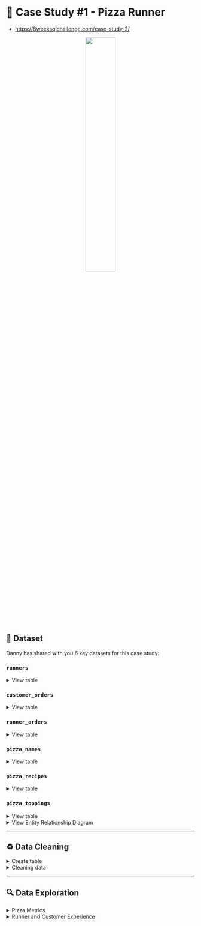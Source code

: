 # 🍕 Case Study #1 - Pizza Runner
- https://8weeksqlchallenge.com/case-study-2/
<p align="center">
<img src="https://github.com/ndleah/8-Week-SQL-Challenge/blob/main/IMG/org-2.png" width=40% height=40%>


## 📂 Dataset
Danny has shared with you 6 key datasets for this case study:

### **```runners```**
<details>
<summary>
View table
</summary>

The runners table shows the **```registration_date```** for each new runner.


 



</details>


### **```customer_orders```**

<details>
<summary>
View table
</summary>

Customer pizza orders are captured in the **```customer_orders```** table with 1 row for each individual pizza that is part of the order.
 

</details>

### **```runner_orders```**

<details>
<summary>
View table
</summary>

After each orders are received through the system - they are assigned to a runner - however not all orders are fully completed and can be cancelled by the restaurant or the customer.

The **```pickup_time```** is the timestamp at which the runner arrives at the Pizza Runner headquarters to pick up the freshly cooked pizzas. 

The **```distance```** and **```duration```** fields are related to how far and long the runner had to travel to deliver the order to the respective customer.

 


</details>

### **```pizza_names```**

<details>
<summary>
View table
</summary>

|pizza_id|pizza_name   |
|--------|-------------|
|1       |Meat Lovers  |
|2       |Vegetarian   |


</details>

### **```pizza_recipes```**

<details>
<summary>
View table
</summary>

Each **```pizza_id```** has a standard set of **```toppings```** which are used as part of the pizza recipe.


|pizza_id|toppings                 |
|--------|-------------------------|
|1       |1, 2, 3, 4, 5, 6, 8, 10  |
|2       |4, 6, 7, 9, 11, 12       |


</details>

### **```pizza_toppings```**

<details>
<summary>
View table
</summary>

This table contains all of the **```topping_name```** values with their corresponding **```topping_id```** value.


|topping_id|topping_name|
|----------|------------|
|1         |Bacon       |
|2         |BBQ Sauce   |
|3         |Beef        |
|4         |Cheese      |
|5         |Chicken     |
|6         |Mushrooms   |
|7         |Onions      |
|8         |Pepperoni   |
|9         |Peppers     |
|10        |Salami      |
|11        |Tomatoes    |
|12        |Tomato Sauce|


</details>

<details>
<summary>
View Entity Relationship Diagram
</summary>
  <p align="center">
<img src="project_ERD.png" width=80% height=80%></p>
</details>

---

## ♻️ Data Cleaning

<details>
<summary>
Create table
</summary>
  
- This is the raw data
  
** **
    CREATE TABLE runners (
      "runner_id" INTEGER,
      "registration_date" DATE
    );
    
    INSERT INTO runners
      ("runner_id", "registration_date")
    VALUES
      (1, '2021-01-01'),
      (2, '2021-01-03'),
      (3, '2021-01-08'),
      (4, '2021-01-15');
    
    CREATE TABLE customer_orders (
      "order_id" INTEGER,
      "customer_id" INTEGER,
      "pizza_id" INTEGER,
      "exclusions" VARCHAR(4),
      "extras" VARCHAR(4),
      "order_time" TIMESTAMP
    );
    
    INSERT INTO customer_orders
      ("order_id", "customer_id", "pizza_id", "exclusions", "extras", "order_time")
    VALUES
      ('1', '101', '1', '', '', '2020-01-01 18:05:02'),
      ('2', '101', '1', '', '', '2020-01-01 19:00:52'),
      ('3', '102', '1', '', '', '2020-01-02 23:51:23'),
      ('3', '102', '2', '', NULL, '2020-01-02 23:51:23'),
      ('4', '103', '1', '4', '', '2020-01-04 13:23:46'),
      ('4', '103', '1', '4', '', '2020-01-04 13:23:46'),
      ('4', '103', '2', '4', '', '2020-01-04 13:23:46'),
      ('5', '104', '1', 'null', '1', '2020-01-08 21:00:29'),
      ('6', '101', '2', 'null', 'null', '2020-01-08 21:03:13'),
      ('7', '105', '2', 'null', '1', '2020-01-08 21:20:29'),
      ('8', '102', '1', 'null', 'null', '2020-01-09 23:54:33'),
      ('9', '103', '1', '4', '1, 5', '2020-01-10 11:22:59'),
      ('10', '104', '1', 'null', 'null', '2020-01-11 18:34:49'),
      ('10', '104', '1', '2, 6', '1, 4', '2020-01-11 18:34:49');
    
    
    CREATE TABLE runner_orders (
      "order_id" INTEGER,
      "runner_id" INTEGER,
      "pickup_time" VARCHAR(19),
      "distance" VARCHAR(7),
      "duration" VARCHAR(10),
      "cancellation" VARCHAR(23)
    );
    
    INSERT INTO runner_orders
      ("order_id", "runner_id", "pickup_time", "distance", "duration", "cancellation")
    VALUES
      ('1', '1', '2020-01-01 18:15:34', '20km', '32 minutes', ''),
      ('2', '1', '2020-01-01 19:10:54', '20km', '27 minutes', ''),
      ('3', '1', '2020-01-03 00:12:37', '13.4km', '20 mins', NULL),
      ('4', '2', '2020-01-04 13:53:03', '23.4', '40', NULL),
      ('5', '3', '2020-01-08 21:10:57', '10', '15', NULL),
      ('6', '3', 'null', 'null', 'null', 'Restaurant Cancellation'),
      ('7', '2', '2020-01-08 21:30:45', '25km', '25mins', 'null'),
      ('8', '2', '2020-01-10 00:15:02', '23.4 km', '15 minute', 'null'),
      ('9', '2', 'null', 'null', 'null', 'Customer Cancellation'),
      ('10', '1', '2020-01-11 18:50:20', '10km', '10minutes', 'null');
    
    
    CREATE TABLE pizza_names (
      "pizza_id" INTEGER,
      "pizza_name" TEXT
    );
    INSERT INTO pizza_names
      ("pizza_id", "pizza_name")
    VALUES
      (1, 'Meatlovers'),
      (2, 'Vegetarian');
    
    
    CREATE TABLE pizza_recipes (
      "pizza_id" INTEGER,
      "toppings" TEXT
    );
    INSERT INTO pizza_recipes
      ("pizza_id", "toppings")
    VALUES
      (1, '1, 2, 3, 4, 5, 6, 8, 10'),
      (2, '4, 6, 7, 9, 11, 12');
    
    
    CREATE TABLE pizza_toppings (
      "topping_id" INTEGER,
      "topping_name" TEXT
    );
    INSERT INTO pizza_toppings
      ("topping_id", "topping_name")
    VALUES
      (1, 'Bacon'),
      (2, 'BBQ Sauce'),
      (3, 'Beef'),
      (4, 'Cheese'),
      (5, 'Chicken'),
      (6, 'Mushrooms'),
      (7, 'Onions'),
      (8, 'Pepperoni'),
      (9, 'Peppers'),
      (10, 'Salami'),
      (11, 'Tomatoes'),
      (12, 'Tomato Sauce');

</details>

<details>
<summary>
Cleaning data
</summary>
  
## Clean customer_orders data:

- With this table, the only dirty elements are the inappropriate 'null' values. Therefore, I will replace all of them with 'NULL'

** ** 
    SELECT * FROM customer_orders
    WHERE exclusions LIKE '%null%' OR exclusions LIKE '%nan' OR exclusions = '';
    
    UPDATE customer_orders
    SET exclusions = 
    	(CASE WHEN exclusions LIKE '%null%' 
    	 	OR exclusions LIKE '%nan' 
    	 	OR exclusions = '' THEN NULL ELSE exclusions END
    	);
    
    UPDATE customer_orders
    SET extras = CASE WHEN extras = '' OR extras LIKE '%null%' THEN NULL ELSE extras END;

### Before

|order_id|customer_id|pizza_id|exclusions|extras|order_time          |
|--------|-----------|--------|----------|------|---------------------|
|1       |101        |1       |          |      |2021-01-01 18:05:02  |
|2       |101        |1       |          |      |2021-01-01 19:00:52  |
|3       |102        |1       |          |      |2021-01-02 23:51:23  |
|3       |102        |2       |          |NaN   |2021-01-02 23:51:23  |
|4       |103        |1       |4         |      |2021-01-04 13:23:46  |
|4       |103        |1       |4         |      |2021-01-04 13:23:46  |
|4       |103        |2       |4         |      |2021-01-04 13:23:46  |
|5       |104        |1       |null      |1     |2021-01-08 21:00:29  |
|6       |101        |2       |null      |null  |2021-01-08 21:03:13  |
|7       |105        |2       |null      |1     |2021-01-08 21:20:29  |
|8       |102        |1       |null      |null  |2021-01-09 23:54:33  |
|9       |103        |1       |4         |1, 5  |2021-01-10 11:22:59  |
|10      |104        |1       |null      |null  |2021-01-11 18:34:49  |
|10      |104        |1       |2, 6      |1, 4  |2021-01-11 18:34:49  |

### After
|order_id|customer_id|pizza_id|exclusions|extras|order_time          |
|--------|-----------|--------|----------|------|--------------------|
|1       |101        |1       |          |      |2020-01-01 18:05:02 |
|2       |101        |1       |          |      |2020-01-01 19:00:52 |
|3       |102        |1       |          |      |2020-01-02 23:51:23 |
|3       |102        |2       |          |      |2020-01-02 23:51:23 |
|4       |103        |1       |4         |      |2020-01-04 13:23:46 |
|4       |103        |1       |4         |      |2020-01-04 13:23:46 |
|4       |103        |2       |4         |      |2020-01-04 13:23:46 |
|5       |104        |1       |          |1     |2020-01-08 21:00:29 |
|6       |101        |2       |          |      |2020-01-08 21:03:13 |
|7       |105        |2       |          |1     |2020-01-08 21:20:29 |
|8       |102        |1       |          |      |2020-01-09 23:54:33 |
|9       |103        |1       |4         |1, 5  |2020-01-10 11:22:59 |
|10      |104        |1       |          |      |2020-01-11 18:34:49 |
|10      |104        |1       |2, 6      |1, 4  |2020-01-11 18:34:49 |

## Clean runner_orders data:
- There are 2 elements that are considered as 'dirty' data:
  - Inapproriate null values
  - Including mixed entries like '20km' and '32mins'

** **
    UPDATE runner_orders
    SET pickup_time = CASE WHEN pickup_time LIKE '%null%' THEN NULL ELSE pickup_time END,
      distance = CASE WHEN distance LIKE '%null%' THEN NULL ELSE distance END,
      duration = CASE WHEN duration LIKE '%null%' THEN NULL ELSE duration END,
      cancellation = CASE WHEN cancellation LIKE '%null%' OR cancellation = '' THEN NULL ELSE cancellation END
    ;
    
    SELECT * FROM runner_orders;
    UPDATE runner_orders
    SET distance = replace(distance, 'km', '');
    
    -- Change data type of column distance
    ALTER TABLE runner_orders
    ALTER COLUMN distance TYPE DECIMAL(3, 1)
    USING distance::DECIMAL(3, 1);
    
    -- Just take the number for easier query so I delete anything that is not number
    -- And change data type of column duration
    UPDATE runner_orders
    SET duration = TRIM(regexp_replace(duration, 'minutes|mins|minute', ''));
    
    ALTER TABLE runner_orders
    ALTER COLUMN duration TYPE INT
    USING duration::INT;

    -- Change the column name
    ALTER TABLE runner_orders
    RENAME COLUMN distance TO distance_km;
    
    ALTER TABLE runner_orders
    RENAME COLUMN duration TO duration_mins;

### Before
|order_id|runner_id|pickup_time          |distance|duration   |cancellation             |
|--------|---------|---------------------|--------|-----------|-------------------------|
|1       |1        |2021-01-01 18:15:34  |20km    |32 minutes |                         |
|2       |1        |2021-01-01 19:10:54  |20km    |27 minutes |                         |
|3       |1        |2021-01-03 00:12:37  |13.4km  |20 mins    |NaN                      |
|4       |2        |2021-01-04 13:53:03  |23.4    |40         |NaN                      |
|5       |3        |2021-01-08 21:10:57  |10      |15         |NaN                      |
|6       |3        |null                 |null    |null       |Restaurant Cancellation  |
|7       |2        |2020-01-08 21:30:45  |25km    |25mins     |null                     |
|8       |2        |2020-01-10 00:15:02  |23.4 km |15 minute  |null                     |
|9       |2        |null                 |null    |null       |Customer Cancellation    |
|10      |1        |2020-01-11 18:50:20  |10km    |10minutes  |null                     |

### After 
|order_id|runner_id|pickup_time          |distance_km|duration_mins|cancellation             |
|--------|---------|---------------------|-----------|-------------|-------------------------|
|1       |1        |2020-01-01 18:15:34  |20.0       |32           |                         |
|2       |1        |2020-01-01 19:10:54  |20.0       |27           |                         |
|3       |1        |2020-01-03 00:12:37  |13.4       |20           |                         |
|4       |2        |2020-01-04 13:53:03  |23.4       |40           |                         |
|5       |3        |2020-01-08 21:10:57  |10.0       |15           |                         |
|6       |3        |                     |           |             |Restaurant Cancellation  |
|7       |2        |2020-01-08 21:30:45  |25.0       |25           |                         |
|8       |2        |2020-01-10 00:15:02  |23.4       |15           |                         |
|9       |2        |                     |           |             |Customer Cancellation    |
|10      |1        |2020-01-11 18:50:20  |10.0       |10           |                         |


## Clean pizza_recipes data:

- The 'topping' column is comma-seperated, it will be hard to query so i will explode it

** ** 
    CREATE TEMP TABLE temp_pizza_recipes (
    	pizza_id INT,
    	topping_id TEXT
    );
    
    INSERT INTO temp_pizza_recipes (pizza_id, topping_id)
    SELECT 
        pizza_id,
        unnest(string_to_array(toppings, ',')::INT[])
    FROM pizza_recipes;
    
    -- Delete all data of table pizza_recipes
    TRUNCATE TABLE pizza_recipes;
    
    -- Insert data into table pizza_recipes
    INSERT INTO pizza_recipes (pizza_id, toppings)
    SELECT pizza_id, topping_id FROM temp_pizza_recipes;
    
    DROP TABLE IF EXISTS temp_pizza_recipes;
    
    -- Change data type
    ALTER TABLE pizza_recipes
    ALTER COLUMN toppings TYPE INT
    USING toppings::INT;

### Before
|pizza_id|toppings                 |
|--------|-------------------------|
|1       |1, 2, 3, 4, 5, 6, 8, 10  |
|2       |4, 6, 7, 9, 11, 12       |

### After 
|pizza_id|toppings   |
|--------|-----------|
|1       |1          |
|1       |2          |
|1       |3          |
|1       |4          |
|1       |5          |
|1       |6          |
|1       |8          |
|1       |10         |
|2       |4          |
|2       |6          |
|2       |7          |
|2       |9          |
|2       |11         |
|2       |12         |

### Other 3 tables are clean enough
[![View Data Exploration Folder](https://img.shields.io/badge/Creating_And_Cleaning_Data-21811F?style=for-the-badge&logo=GITHUB)](https://github.com/LNYN-1508/data-exploration-with-SQL/blob/main/pizza_runners_exploration_pgsql/creata_table_and_cleaning.sql)
</details>

---

## 🔍 Data Exploration

<details>
<summary> 
Pizza Metrics
</summary>
  
### **Q1. How many pizzas were ordered?**
```sql
SELECT COUNT(pizza_id) AS pizza_amounts
FROM customer_orders;
```
|pizza_amounts|
|-------------|
|14           |

### **Q2. How many unique customer orders were made?**
```sql
SELECT COUNT(DISTINCT order_id) AS total_unique_orders
FROM customer_orders;
```
|total_unique_orders|
|-------------------|
|10                 |

### **Q3. How many successful orders were delivered by each runner?**
```sql
SELECT runner_id, COUNT(order_id) AS successful_delivery
FROM runner_orders
WHERE cancellation IS NULL
GROUP BY runner_id;
```
|runner_id|successful_delivery|
|---------|-------------------|
|1        |4                  |
|2        |3                  |
|3        |1                  |

### **Q4. How many of each type of pizza was delivered?**
```sql
SELECT pizza_id, COUNT(pizza_id)
FROM customer_orders c
JOIN runner_orders r ON c.order_id = r.order_id
WHERE r.cancellation IS NULL
GROUP BY pizza_id; 
```
|pizza_id|count|
|--------|-----|
|1       |9    |
|2       |3    |

### **Q5. How many Vegetarian and Meatlovers were ordered by each customer?**
```sql
SELECT customer_id, 
  SUM(CASE WHEN pizza_id = 1 THEN 1 ELSE 0 END) AS total_meatlover,
  SUM(CASE WHEN pizza_id = 2 THEN 1 ELSE 0 END) AS total_vegetarian
FROM customer_orders
GROUP BY customer_id
ORDER BY customer_id;
```
|customer_id|total_meatlover|total_vegetarian|
|-----------|---------------|----------------|
|101        |2              |1               |
|102        |2              |1               |
|103        |3              |1               |
|104        |3              |0               |
|105        |0              |1               |

### **Q6. What was the maximum number of pizzas delivered in a single order?**
```sql
SELECT r.order_id, COUNT(c.order_id) AS total_orders
FROM customer_orders c
JOIN runner_orders r
  ON c.order_id = r.order_id
WHERE r.pickup_time IS NOT NULL
GROUP BY r.order_id
ORDER BY 1;
```
|order_id|total_orders|
|--------|------------|
|1       |1           |
|2       |1           |
|3       |2           |
|4       |3           |
|5       |1           |
|7       |1           |
|8       |1           |
|10      |2           |

### **Q7. For each customer, how many delivered pizzas had at least 1 change and how many had no changes?**
```sql
SELECT c.customer_id,
  SUM(CASE WHEN c.exclusions IS NULL AND c.extras IS NULL THEN 1 ELSE 0 END) AS no_changes,
  SUM(CASE WHEN c.exclusions IS NOT NULL OR c.extras IS NOT NULL THEN 1 ELSE 0 END) AS at_least_1_change
FROM customer_orders c
JOIN runner_orders r 
  ON c.order_id = r.order_id
WHERE cancellation IS NULL
GROUP BY c.customer_id
ORDER BY 1; 
```
OR 
```sql
with cte AS (
SELECT c.customer_id,
  CASE WHEN c.exclusions IS NOT NULL OR c.extras IS NOT NULL THEN 1 ELSE 0 END AS at_least_1_change,
  CASE WHEN c.exclusions IS NULL AND c.extras IS NULL THEN 1 ELSE 0 END AS no_changes
FROM customer_orders c
JOIN runner_orders r 
  ON c.order_id = r.order_id
WHERE cancellation IS NULL
)

SELECT customer_id,
  SUM(at_least_1_change) AS at_least_1_change,
  SUM(no_changes) AS no_changes
FROM cte
GROUP BY customer_id
ORDER BY 1;
```
|customer_id|at_least_1_change|no_changes|
|-----------|-----------------|----------|
|101        |0                |2         |
|102        |0                |3         |
|103        |3                |0         |
|104        |2                |1         |
|105        |1                |0         |

### **Q8. How many pizzas were delivered that had both exclusions and extras?**
```sql
SELECT customer_id,
  SUM(CASE WHEN c.exclusions <> '' AND c.extras <> '' THEN 1 ELSE 0 END) AS exclusions_extras_count
FROM customer_orders c
JOIN runner_orders r
  ON c.order_id = r.order_id
WHERE r.cancellation IS NULL
GROUP BY c.customer_id
ORDER BY 2 DESC; 
```
|customer_id|exclusions_extras_count|
|-----------|-----------------------|
|104        |1                      |
|101        |0                      |
|102        |0                      |
|103        |0                      |
|105        |0                      |

### **Q9. What was the total volume of pizzas ordered for each hour of the day?**
```sql
SELECT
  DATE_TRUNC('hour', order_time) AS order_hour,
  COUNT(order_id) AS total_pizzas
FROM customer_orders
GROUP BY order_hour
ORDER BY 1;
```
|order_hour         |total_pizzas|
|-------------------|------------|
|2020-01-01 18:00:00|1           |
|2020-01-01 19:00:00|1           |
|2020-01-02 23:00:00|2           |
|2020-01-04 13:00:00|3           |
|2020-01-08 21:00:00|3           |
|2020-01-09 23:00:00|1           |
|2020-01-10 11:00:00|1           |
|2020-01-11 18:00:00|2           |

### **Q10. What was the volume of orders for each day of the week?**
```sql
with cte AS (
    SELECT 
      EXTRACT(DOW FROM order_time) AS day_of_week,
      COUNT(order_id) AS order_count
    FROM customer_orders
    GROUP BY day_of_week
    ORDER BY 1
)

SELECT 
  CASE 
    WHEN day_of_week = 0 THEN 'Sunday'
    WHEN day_of_week = 1 THEN 'Monday'
    WHEN day_of_week = 2 THEN 'Tuesday'
    WHEN day_of_week = 3 THEN 'Wednesday'
    WHEN day_of_week = 4 THEN 'Thursday'
    WHEN day_of_week = 5 THEN 'Friday'
    WHEN day_of_week = 6 THEN 'Saturday'
  END AS day_of_week,
  order_count
FROM cte;
```
|day_of_week|order_count|
|-----------|-----------|
|Wednesday  |5          |
|Thursday   |3          |
|Friday     |1          |
|Saturday   |5          |

</br>

[![View Data Exploration Folder](https://img.shields.io/badge/Pizza_Metrics-E76F51?style=for-the-badge&logo=GITHUB)](https://github.com/LNYN-1508/data-exploration-with-SQL/blob/main/pizza_runners_exploration_pgsql/pizza_runners_exploration_Postgre.sql)

</details>


<details>
<summary>
Runner and Customer Experience
</summary>

### **Q1. How many runners signed up for each 1 week period? (i.e. week starts 2021-01-01)**
```sql
WITH RECURSIVE weekly_dates AS (
    SELECT 
      '2021-01-01'::timestamp AS week_start,
      ('2021-01-01'::timestamp + interval '7 days') AS week_end
    UNION ALL
    SELECT 
      week_start + interval '7 days' AS week_start,
      week_end + interval '7 days' AS week_end
    FROM weekly_dates
    WHERE week_start + interval '7 days' <= (SELECT max(registration_date) FROM runners)
),
signup_counts AS (
    SELECT
      wd.week_start::date AS week_start,
      count(*) AS signups
    FROM weekly_dates wd LEFT JOIN runners r
      ON r.registration_date >= wd.week_start
      AND r.registration_date < wd.week_end
    GROUP BY wd.week_start
)
SELECT
  week_start,
  signups
FROM signup_counts
ORDER BY week_start;

	
SELECT
  CEILING((registration_date - '2021-01-01'::date) / 7) AS week_number,
  COUNT(runner_id)
FROM runners
GROUP BY week_number;
```
|week_number|count|
|-----------|-----|
|0          |2    |
|1          |1    |
|2          |1    |

### **Q2. What was the average time in minutes it took for each runner to arrive at the Pizza Runner HQ to pickup the order?**
```sql
WITH order_durations AS (
    SELECT
      ro.runner_id,
      EXTRACT(EPOCH FROM (ro.pickup_time::TIMESTAMP - co.order_time::TIMESTAMP)) / 60.0 AS duration_in_minutes
    FROM runner_orders ro
    JOIN customer_orders co
      ON ro.order_id = co.order_id
    WHERE ro.pickup_time IS NOT NULL
      AND ro.cancellation IS NULL
)
SELECT
  runner_id,
  ROUND(AVG(duration_in_minutes), 2) AS average_duration
FROM order_durations
GROUP BY runner_id
ORDER BY runner_id;
```
|runner_id|average_duration|
|---------|----------------|
|1        |15.68           |
|2        |23.72           |
|3        |10.47           |

### **Q3. Is there any relationship between the number of pizzas and how long the order takes to prepare?**
```sql
SELECT 
  c.order_id,
  COUNT(c.order_id) AS count_order,
  c.order_time,
  r.pickup_time,
  EXTRACT(EPOCH FROM (r.pickup_time::TIMESTAMP - c.order_time::TIMESTAMP)) / 60.0 AS different_in_mins,
  CASE 
    WHEN COUNT(c.order_id) = 1 THEN 'Takes more than 10 mins to make an order'
    WHEN COUNT(c.order_id) > 1 THEN 'The time increases based on the orders but still around or more than 10 mins for 1 order'
  END AS relationship
FROM customer_orders c JOIN runner_orders r 
  ON c.order_id = r.order_id AND pickup_time IS NOT NULL
GROUP BY c.order_id, order_time, r.pickup_time
ORDER BY 1;  
```
|order_id|count_order|order_time          |pickup_time         |different_in_mins        |relationship                                               |
|--------|-----------|---------------------|---------------------|-------------------------|------------------------------------------------------------|
|1       |1          |2020-01-01 18:05:02  |2020-01-01 18:15:34  |10.533333333333333       |Takes more than 10 mins to make an order                    |
|2       |1          |2020-01-01 19:00:52  |2020-01-01 19:10:54  |10.033333333333333       |Takes more than 10 mins to make an order                    |
|3       |2          |2020-01-02 23:51:23  |2020-01-03 00:12:37  |21.233333333333333       |The time increases based on the orders but still around or more than 10 mins for 1 order |
|4       |3          |2020-01-04 13:23:46  |2020-01-04 13:53:03  |29.283333333333333       |The time increases based on the orders but still around or more than 10 mins for 1 order |
|5       |1          |2020-01-08 21:00:29  |2020-01-08 21:10:57  |10.466666666666667       |Takes more than 10 mins to make an order                    |
|7       |1          |2020-01-08 21:20:29  |2020-01-08 21:30:45  |10.266666666666667       |Takes more than 10 mins to make an order                    |
|8       |1          |2020-01-09 23:54:33  |2020-01-10 00:15:02  |20.483333333333334       |Takes more than 10 mins to make an order                    |
|10      |2          |2020-01-11 18:34:49  |2020-01-11 18:50:20  |15.516666666666667       |The time increases based on the orders but still around or more than 10 mins for 1 order |

### **Q4. What was the average distance travelled for each customer?**
```sql
SELECT 
  c.customer_id,
  ROUND(AVG(distance_km),2) AS avg_distance
FROM customer_orders c
LEFT JOIN runner_orders r
  ON c.order_id = r.order_id
GROUP BY c.customer_id;
```
|customer_id|avg_distance|
|-----------|------------|
|101        |20.00       |
|103        |23.40       |
|104        |10.00       |
|105        |25.00       |
|102        |16.73       |

### **Q5. What was the difference between the longest and shortest delivery times for all orders?**
```sql
SELECT 
  MAX(duration_mins) AS max_duration,
  MIN(duration_mins) AS min_duration,
  MAX(duration_mins) - MIN(duration_mins) AS difference_in_mins
FROM runner_orders;
```
|max_duration|min_duration|difference_in_mins|
|------------|------------|------------------|
|40          |10          |30                |

### **Q6. What was the average speed for each runner for each delivery and do you notice any trend for these values?**
```sql
SELECT 
  runner_id,
  ROUND(avg(distance_km),2) AS avg_distance,
  ROUND(avg(duration_mins),2) AS avg_duration
FROM runner_orders
GROUP BY runner_id
ORDER BY 1;
```
|runner_id|avg_distance|avg_duration|
|---------|------------|------------|
|1        |15.85       |22.25       |
|2        |23.93       |26.67       |
|3        |10.00       |15.00       |

### **Q7. What is the successful delivery percentage for each runner?**
```sql
WITH cancellation_counter AS (
    SELECT
      runner_id,
      CASE WHEN cancellation IS NULL THEN 1 ELSE 0 END AS no_cancellation_count,
      CASE WHEN cancellation IS NOT NULL THEN 1 ELSE 0 END AS cancellation_count
    FROM runner_orders
)
    
SELECT 
  runner_id,
  SUM(no_cancellation_count)::FLOAT / (SUM(no_cancellation_count)::FLOAT + SUM(cancellation_count)::FLOAT) * 100 AS delivery_success_percentage
FROM cancellation_counter
GROUP BY runner_id;
```
OR
```sql
WITH total_orders AS (
    SELECT
      runner_id,
      COUNT(order_id) AS total_delivery
    FROM runner_orders
    GROUP BY runner_id
),
successful_deliveries AS (
    SELECT
      runner_id,
      COUNT(order_id) AS successful_delivery
    FROM runner_orders
    WHERE pickup_time IS NOT NULL
      AND cancellation IS NULL
    GROUP BY runner_id
)
SELECT
  t.runner_id,
  t.total_delivery,
  COALESCE(s.successful_delivery, 0) AS successful_delivery,
  (COALESCE(s.successful_delivery, 0)::FLOAT / t.total_delivery::FLOAT) * 100 AS success_percentage
FROM total_orders t
LEFT JOIN successful_deliveries s
  ON t.runner_id = s.runner_id
ORDER BY
  t.runner_id;
```
|runner_id|total_delivery|successful_delivery|success_percentage|
|---------|--------------|-------------------|------------------|
|1        |4             |4                  |100               |
|2        |4             |3                  |75                |
|3        |2             |1                  |50                |

</br>

[![View Data Exploration Folder](https://img.shields.io/badge/Runner_And_Customer_Experience-F9BF3B?style=for-the-badge&logo=GITHUB)](https://github.com/LNYN-1508/data-exploration-with-SQL/blob/main/pizza_runners_exploration_pgsql/pizza_runners_exploration_Postgre.sql)

</details>
